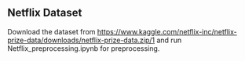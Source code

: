 ## Netflix Dataset
Download the dataset from 
https://www.kaggle.com/netflix-inc/netflix-prize-data/downloads/netflix-prize-data.zip/1 
and run Netflix_preprocessing.ipynb for preprocessing.